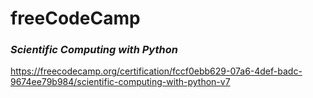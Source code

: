# freeCodeCamp

### *Scientific Computing with Python*
https://freecodecamp.org/certification/fccf0ebb629-07a6-4def-badc-9674ee79b984/scientific-computing-with-python-v7
